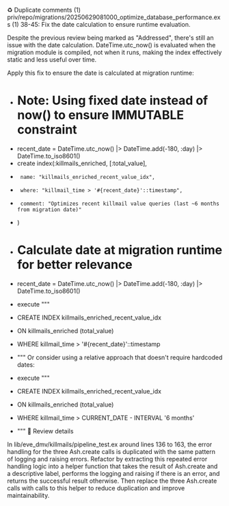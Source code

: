 ♻️ Duplicate comments (1)
priv/repo/migrations/20250629081000_optimize_database_performance.exs (1)
38-45: Fix the date calculation to ensure runtime evaluation.

Despite the previous review being marked as "Addressed", there's still an issue with the date calculation. DateTime.utc_now() is evaluated when the migration module is compiled, not when it runs, making the index effectively static and less useful over time.

Apply this fix to ensure the date is calculated at migration runtime:

-    # Note: Using fixed date instead of now() to ensure IMMUTABLE constraint
-    recent_date = DateTime.utc_now() |> DateTime.add(-180, :day) |> DateTime.to_iso8601()
-    create index(:killmails_enriched, [:total_value], 
-      name: "killmails_enriched_recent_value_idx", 
-      where: "killmail_time > '#{recent_date}'::timestamp",
-      comment: "Optimizes recent killmail value queries (last ~6 months from migration date)"
-    )
+    # Calculate date at migration runtime for better relevance
+    recent_date = DateTime.utc_now() |> DateTime.add(-180, :day) |> DateTime.to_iso8601()
+    execute """
+    CREATE INDEX killmails_enriched_recent_value_idx 
+    ON killmails_enriched (total_value) 
+    WHERE killmail_time > '#{recent_date}'::timestamp
+    """
Or consider using a relative approach that doesn't require hardcoded dates:

+    execute """
+    CREATE INDEX killmails_enriched_recent_value_idx 
+    ON killmails_enriched (total_value) 
+    WHERE killmail_time > CURRENT_DATE - INTERVAL '6 months'
+    """
📜 Review details



In lib/eve_dmv/killmails/pipeline_test.ex around lines 136 to 163, the error
handling for the three Ash.create calls is duplicated with the same pattern of
logging and raising errors. Refactor by extracting this repeated error handling
logic into a helper function that takes the result of Ash.create and a
descriptive label, performs the logging and raising if there is an error, and
returns the successful result otherwise. Then replace the three Ash.create calls
with calls to this helper to reduce duplication and improve maintainability.